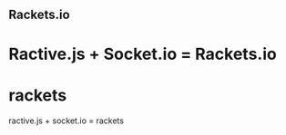 Rackets.io
---

Ractive.js + Socket.io = Rackets.io
=======
rackets
=======

ractive.js + socket.io = rackets
